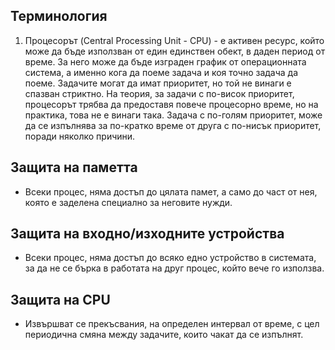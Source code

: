 ## Терминология

 1. Процесорът (Central Processing Unit - CPU) - е активен ресурс, който може да бъде използван от един единствен обект, в даден период от време. За него може да бъде изграден график от операционната система, а именно кога да поеме задача и коя точно задача да поеме. Задачите могат да имат приоритет, но той не винаги е спазван стриктно. На теория, за задачи с по-висок приоритет, процесорът трябва да предоставя повече процесорно време, но на практика, това не е винаги така. Задача с по-голям приоритет, може да се изпълнява за по-кратко време от друга с по-нисък приоритет, поради няколко причини.

## Защита на паметта
 - Всеки процес, няма достъп до цялата памет, а само до част от нея, която е заделена специално за неговите нужди.

## Защита на входно/изходните устройства
 - Всеки процес, няма достъп до всяко едно устройство в системата, за да не се бърка в работата на друг процес, който вече го използва.

## Защита на CPU
 - Извършват се прекъсвания, на определен интервал от време, с цел периодична смяна между задачите, които чакат да се изпълнят.
